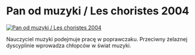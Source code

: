 Pan od muzyki / Les choristes 2004 
=============
[![Pan od muzyki / Les choristes 2004 ](http://vidos.pl/images/player.gif)](http://vidos.pl/pan-od-muzyki-les-choristes-2004)

 Nauczyciel muzyki podejmuje pracę w poprawczaku. Przeciwny żelaznej dyscyplinie wprowadza chłopców w świat muzyki.
